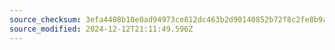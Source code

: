 ```yaml
---
source_checksum: 3efa4408b10e0ad94973ce812dc463b2d90140852b72f8c2fe8b9aab72444a4d
source_modified: 2024-12-12T21:11:49.596Z
---
```



